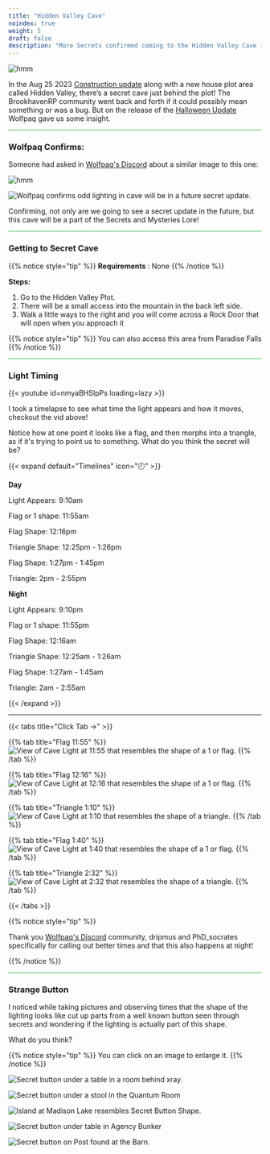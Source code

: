 ```yaml
---
title: "Hidden Valley Cave"
noindex: true
weight: 5
draft: false
description: "More Secrets confirmed coming to the Hidden Valley Cave in Brookhaven RP and video timelapse of interesting light."
---
```


![hmm](/images/bh/no_light_source.jpg)


In the Aug 25 2023 [Construction update](/blog/construction/) along with a new house plot area called Hidden Valley, there’s a secret cave just behind the plot!
The BrookhavenRP community went back and forth if it could possibly mean something or was a bug. But on the release of the [Halloween Update](/blog/10-13-23) Wolfpaq gave us some insight. 

<hr style="background-color: #28b44c" size=8>

### Wolfpaq Confirms:


Someone had asked in [Wolfpaq's Discord](https://discord.com/channels/482308357248647177/870010373976236052/1162417286792102060) about a similar image to this one:

![hmm](/images/bh/flag.jpg)

![Wolfpaq confirms odd lighting in cave will be in a future secret update.](/images/bh/wolf.jpg)

Confirming, not only are we going to see a secret update in the future, but this cave will be a part of the Secrets and Mysteries Lore!

<hr style="background-color: #28b44c" size=8>

### Getting to Secret Cave

{{% notice style="tip" %}}
**Requirements** : None
{{% /notice %}}

**Steps:**
1. Go to the Hidden Valley Plot.
1. There will be a small access into the mountain in the back left side. 
1. Walk a little ways to the right and you will come across a Rock Door that will open when you approach it

{{% notice style="tip" %}}
You can also access this area from Paradise Falls
{{% /notice %}}

<hr style="background-color: #28b44c" size=8>

### Light Timing 

{{< youtube id=nmyaBHSIpPs loading=lazy >}}

I took a timelapse to see what time the light appears and how it moves, checkout the vid above!

Notice how at one point it looks like a flag, and then morphs into a triangle, as if it's trying to point us to something. What do you think the secret will be?

{{< expand default="Timelines" icon="🕘" >}} 



**Day**

Light Appears: 9:10am

Flag or 1 shape: 11:55am

Flag Shape: 12:16pm

Triangle Shape: 12:25pm - 1:26pm

Flag Shape: 1:27pm - 1:45pm

Triangle: 2pm - 2:55pm





**Night**

Light Appears: 9:10pm

Flag or 1 shape: 11:55pm

Flag Shape: 12:16am

Triangle Shape: 12:25am - 1:26am

Flag Shape: 1:27am - 1:45am

Triangle: 2am - 2:55am


{{< /expand >}}

---

{{< tabs title="Click Tab ->" >}}

{{% tab title="Flag 11:55" %}}
![View of Cave Light at 11:55 that resembles the shape of a 1 or flag.](/images/bh/cave-light-flag-shape-11_55.jpg)
{{% /tab %}}

{{% tab title="Flag 12:16" %}}
![View of Cave Light at 12:16 that resembles the shape of a 1 or flag.](/images/bh/cave-light-flag-shape-12_16.jpg)
{{% /tab %}}

{{% tab title="Triangle 1:10" %}}
![View of Cave Light at 1:10 that resembles the shape of a triangle.](/images/bh/cave-light-triangle-shape-1_10.jpg)
{{% /tab %}}

{{% tab title="Flag 1:40" %}}
![View of Cave Light at 1:40 that resembles the shape of a 1 or flag.](/images/bh/cave-light-flag-shape-1_40.jpg)
{{% /tab %}}

{{% tab title="Triangle 2:32" %}}
![View of Cave Light at 2:32 that resembles the shape of a triangle.](/images/bh/cave-light-triangle-shape-2_30.jpg)
{{% /tab %}}

{{< /tabs >}}

{{% notice style="tip" %}}

Thank you [Wolfpaq's Discord](https://discord.gg/wolfpaqgames) community, dripmus and PhD_socrates specifically for calling out better times and that this also happens at night!

{{% /notice %}}


<hr style="background-color: #28b44c" size=8>

### Strange Button

I noticed while taking pictures and observing times that the shape of the lighting looks like cut up parts from a well known button seen through secrets and wondering if the lighting is actually part of this shape. 

What do you think?

{{% notice style="tip" %}}
You can click on an image to enlarge it.
{{% /notice %}}





![Secret button under a table in a room behind xray.](/images/bh/secrets-button-hidden-room-xray.jpg)

![Secret button under a stool in the Quantum Room](/images/bh/secrets-button-quantum-room-stool.jpg)

![Island at Madison Lake resembles Secret Button Shape.](/images/bh/secrets-button-madison-lake.jpg)

![Secret button under table in Agency Bunker](/images/bh/secrets-button-agency-bunker.jpg)

![Secret button on Post found at the Barn.](/images/bh/secrets-button-farm.jpg)

